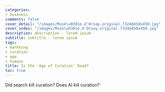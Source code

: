 ```yaml
---
categories:
- business
comments: false
cover_detail: "/images/Muse\u0301e.d'Orsay.original.7324@450x450.jpg"
cover_index: "/images/Muse\u0301e.d'Orsay.original.7324@450x450.jpg"
description: description - lorem ipsum
subtitle: subtitle - lorem ipsum
tags:
- markeing
- curation
- age
- humans
title: Is the 'Age of Curation' Dead?
toc: true
---
```


Did search kill curation?
Does AI kill curation?
